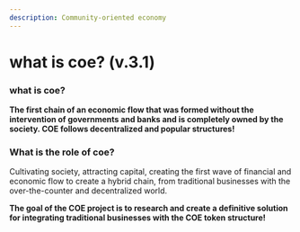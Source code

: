 ```yaml
---
description: Community-oriented economy
---
```


# what is coe? (v.3.1)

### what is coe?

**The first chain of an economic flow that was formed without the intervention of governments and banks and is completely owned by the society. COE follows decentralized and popular structures!**

### What is the role of coe?

Cultivating society, attracting capital, creating the first wave of financial and economic flow to create a hybrid chain, from traditional businesses with the over-the-counter and decentralized world.

**The goal of the COE project is to research and create a definitive solution for integrating traditional businesses with the COE token structure!**
